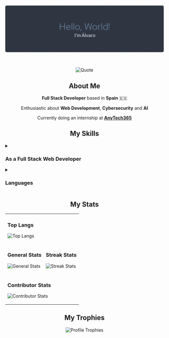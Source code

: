 <p align="center">
  <img src="./assets/banners/banner.png" alt="Banner">
</p>

<br>

<p align="center">
  <img src="https://quotes-github-readme.vercel.app/api?quote=Any%20sufficiently%20advanced%20technology%20is%20indistinguishable%20from%20magic.&author=Arthur%20C.%20Clarke&theme=nord&type=horizontal&border=true" alt="Quote"/>
</p>

<h2 align="center">About Me</h2>

<div align="center">
  <p><strong>Full Stack Developer</strong> based in <strong>Spain</strong> 🇪🇸</p> 
  <p>Enthusiastic about <strong>Web Development</strong>, <strong>Cybersecurity</strong> and <strong>AI</strong></p>
  <p>Currently doing an internship at <strong><a href="https://anytech365.com/es/" target="_blank">AnyTech365</a></strong></p>
</div>

<h2 align="center">My Skills</h2>

<details>
  <summary><h3><strong>As a Full Stack Web Developer</strong></h3></summary>
  
  #### Technologies and tools I have worked with
  
  ##### Back-end
  ![Back-end](https://go-skill-icons.vercel.app/api/icons?i=cs,java,php,python,composer,dotnet,django,expressjs,flask,jwt,laravel,nestjs,nodejs,npm,spring,symfony,twig&titles=true)
  
  ##### Front-end
  ![Front-end](https://go-skill-icons.vercel.app/api/icons?i=html,css,javascript,sass,blazor,bootstrap,canva,figma,jquery,react,svg,tailwindcss,typescript,vite,webpack,wordpress,yarn&titles=true)
  
  ##### APIs
  ![APIs](https://go-skill-icons.vercel.app/api/icons?i=api,json,postman,swagger,yaml&titles=true)

  ##### Deployment Platforms
  ![Deployment Platforms](https://go-skill-icons.vercel.app/api/icons?i=azuredevops,githubpages,heroku,netlify,render&titles=true)
  
  ##### Database Management Systems
  ![Database Management Systems](https://go-skill-icons.vercel.app/api/icons?i=mariadb,mongodb,mysql,postgresql&titles=true)
  
  ##### Integrated Development Environments
  ![Integrated Development Environments](https://go-skill-icons.vercel.app/api/icons?i=eclipse,pycharm,visualstudio,vscode&titles=true)
  
  ##### Servers
  ![Servers](https://go-skill-icons.vercel.app/api/icons?i=apache,tomcat,nginx&titles=true)
  
  ##### OS and Distributions
  ![OS and Distributions](https://go-skill-icons.vercel.app/api/icons?i=linux,ubuntu,windows&titles=true)

  ##### Development Browsers
  ![Dev Browsers](https://go-skill-icons.vercel.app/api/icons?i=chrome,edge,firefox&titles=true)
  
  ##### Version Control
  ![Version Control](https://go-skill-icons.vercel.app/api/icons?i=git,github,&titles=true)
  
  ##### Cloud Platforms
  ![Cloud Platforms](https://go-skill-icons.vercel.app/api/icons?i=aws,azure&titles=true)
  
  ##### Container Platforms
  ![Container Platforms](https://go-skill-icons.vercel.app/api/icons?i=docker,kubernetes&titles=true)
  
  ##### Bot Development
  ![Bot Development](https://go-skill-icons.vercel.app/api/icons?i=discordbots&titles=true)
  
  ##### Productivity Tools
  ![Productivity Tools](https://go-skill-icons.vercel.app/api/icons?i=libreoffice&titles=true)
  
  #### Top Repositories
  Stay tuned for upcoming projects
</details>

<details>
  <summary><h3><strong>Languages</strong></h3></summary>
  
  #### Native Language
  <div>
    <img src="assets/icons/es.svg" class="icon" alt="Spanish" title="Spanish" height="50" width="50">
  </div>
  
  #### Other Languages
  <div>
    <img src="assets/icons/uk.svg" class="icon" alt="English" title="English" height="50" width="50">
  </div>
</details>

<h2 align="center">My Stats</h2>

<div align="center">
  <table width="100%">
    <tr>
      <td colspan="2">
        <h3><strong>Top Langs</strong></h3>
        <p>
          <img src="https://github-readme-stats.vercel.app/api/top-langs/?username=AlvaroFernandezGallego&layout=donut&theme=nord" alt="Top Langs"/>
        </p>
      </td>
    </tr>
    <tr>
      <td>
        <h3><strong>General Stats</strong></h3>
        <p>
          <img src="https://github-readme-stats.vercel.app/api?username=AlvaroFernandezGallego&show_icons=true&theme=nord&rank_icon=github" alt="General Stats"/>
        </p>
      </td>
      <td>
        <h3><strong>Streak Stats</strong></h3>
        <p>
          <img src="https://streak-stats.demolab.com/?user=AlvaroFernandezGallego&theme=nord" alt="Streak Stats"/>
        </p>
      </td>
    </tr>
    <tr>
      <td colspan="2">
        <h3><strong>Contributor Stats</strong></h3>
        <p>
          <img src="https://github-contributor-stats.vercel.app/api?username=AlvaroFernandezGallego&combine_all_yearly_contributions=true&hide=B,B+&theme=nord&hide_contributor_rank=false" alt="Contributor Stats"/>
        </p>
      </td>
    </tr>
  </table>
</div>

<h2 align="center">My Trophies</h2>

<p align="center">
  <img src="https://github-profile-trophy.vercel.app/?username=AlvaroFernandezGallego&no-bg=false&margin-w=15&theme=nord" alt="Profile Trophies">
</p>
